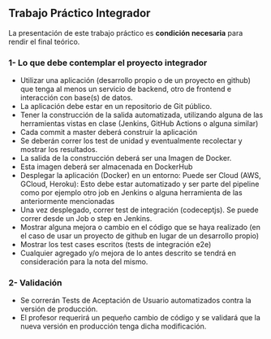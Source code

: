 ## Trabajo Práctico Integrador

La presentación de este trabajo práctico es **condición necesaria** para rendir el final teórico.


### 1- Lo que debe contemplar el proyecto integrador

-	Utilizar una aplicación (desarrollo propio o de un proyecto en github) que tenga al menos un servicio de backend, otro de frontend e interacción con base(s) de datos.
-	La aplicación debe estar en un repositorio de Git público.
-	Tener la construcción de la salida automatizada, utilizando alguna de las herramientas vistas en clase (Jenkins, GitHub Actions o alguna similar)
-	Cada commit a master deberá construir la aplicación
-	Se deberán correr los test de unidad y eventualmente recolectar y mostrar los resultados.
-	La salida de la construcción deberá ser una Imagen de Docker.
-	Esta imagen deberá ser almacenada en DockerHub
-	Desplegar la aplicación (Docker) en un entorno:	Puede ser Cloud (AWS, GCloud, Heroku):	Esto debe estar automatizado y ser parte del pipeline como por ejemplo otro job en Jenkins o alguna herramienta de las anteriormente mencionadas
-	Una vez desplegado, correr test de integración (codeceptjs). Se puede correr desde un Job o step en Jenkins. 
-	Mostrar alguna mejora o cambio en el código que se haya realizado (en el caso de usar un proyecto de github en lugar de un desarrollo propio)
-	Mostrar los test cases escritos (tests de integración e2e)
-	Cualquier agregado y/o mejora de lo antes descrito se tendrá en consideración para la nota del mismo.

### 2- Validación

- Se correrán Tests de Aceptación de Usuario automatizados contra la versión de producción.
- El profesor requerirá un pequeño cambio de código y se validará que la nueva versión en producción tenga dicha modificación.
